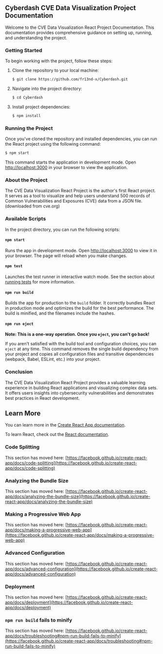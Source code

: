 ## Cyberdash CVE Data Visualization Project Documentation

Welcome to the CVE Data Visualization React Project Documentation. This documentation provides comprehensive guidance on setting up, running, and understanding the project.

### Getting Started
To begin working with the project, follow these steps:

1. Clone the repository to your local machine:
    ```bash
    $ git clone https://github.com/fr13nd-x/Cyberdash.git
    ```
2. Navigate into the project directory:
    ```bash
    $ cd Cyberdash
    ```
3. Install project dependencies:
    ```bash
    $ npm install
    ```

### Running the Project
Once you've cloned the repository and installed dependencies, you can run the React project using the following command:
```bash
$ npm start
```
This command starts the application in development mode. Open [http://localhost:3000](http://localhost:3000) in your browser to view the application.

### About the Project
The CVE Data Visualization React Project is the author's first React project. It serves as a tool to visualize and help users understand 500 records of Common Vulnerabilities and Exposures (CVE) data from a JSON file. (downloaded from cve.org)

### Available Scripts
In the project directory, you can run the following scripts:

#### `npm start`
Runs the app in development mode. Open [http://localhost:3000](http://localhost:3000) to view it in your browser. The page will reload when you make changes.

#### `npm test`
Launches the test runner in interactive watch mode. See the section about [running tests](https://facebook.github.io/create-react-app/docs/running-tests) for more information.

#### `npm run build`
Builds the app for production to the `build` folder. It correctly bundles React in production mode and optimizes the build for the best performance. The build is minified, and the filenames include the hashes.

#### `npm run eject`
**Note: This is a one-way operation. Once you `eject`, you can't go back!**

If you aren't satisfied with the build tool and configuration choices, you can `eject` at any time. This command removes the single build dependency from your project and copies all configuration files and transitive dependencies (webpack, Babel, ESLint, etc.) into your project.

### Conclusion
The CVE Data Visualization React Project provides a valuable learning experience in building React applications and visualizing complex data sets. It offers users insights into cybersecurity vulnerabilities and demonstrates best practices in React development.

## Learn More

You can learn more in the [Create React App documentation](https://facebook.github.io/create-react-app/docs/getting-started).

To learn React, check out the [React documentation](https://reactjs.org/).

### Code Splitting

This section has moved here: [https://facebook.github.io/create-react-app/docs/code-splitting](https://facebook.github.io/create-react-app/docs/code-splitting)

### Analyzing the Bundle Size

This section has moved here: [https://facebook.github.io/create-react-app/docs/analyzing-the-bundle-size](https://facebook.github.io/create-react-app/docs/analyzing-the-bundle-size)

### Making a Progressive Web App

This section has moved here: [https://facebook.github.io/create-react-app/docs/making-a-progressive-web-app](https://facebook.github.io/create-react-app/docs/making-a-progressive-web-app)

### Advanced Configuration

This section has moved here: [https://facebook.github.io/create-react-app/docs/advanced-configuration](https://facebook.github.io/create-react-app/docs/advanced-configuration)

### Deployment

This section has moved here: [https://facebook.github.io/create-react-app/docs/deployment](https://facebook.github.io/create-react-app/docs/deployment)

### `npm run build` fails to minify

This section has moved here: [https://facebook.github.io/create-react-app/docs/troubleshooting#npm-run-build-fails-to-minify](https://facebook.github.io/create-react-app/docs/troubleshooting#npm-run-build-fails-to-minify)
